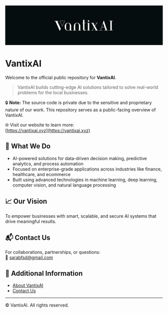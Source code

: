 <p align="center">
  <img src="/assets/logo_vantixai.png" alt="VantixAI Banner"/>
</p>

# VantixAI

Welcome to the official public repository for **VantixAI**.

> VantixAI builds cutting-edge AI solutions tailored to solve real-world problems for the local businesses.

🔒 **Note:** The source code is private due to the sensitive and proprietary nature of our work. This repository serves as a public-facing overview of VantixAI.

🌐 Visit our website to learn more:  
[https://vantixai.xyz](https://vantixai.xyz)

## 🚀 What We Do

- AI-powered solutions for data-driven decision making, predictive analytics, and process automation
- Focused on enterprise-grade applications across industries like finance, healthcare, and ecommerce
- Built using advanced technologies in machine learning, deep learning, computer vision, and natural language processing

## 📈 Our Vision

To empower businesses with smart, scalable, and secure AI systems that drive meaningful results.

## 📬 Contact Us

For collaborations, partnerships, or questions:  
📧 [sarabfsd@gmail.com](mailto:sarabfsd@gmail.com)

## 📄 Additional Information

- [About VantixAI](ABOUT.md)
- [Contact Us](CONTACT.md)

---

© VantixAI. All rights reserved.
